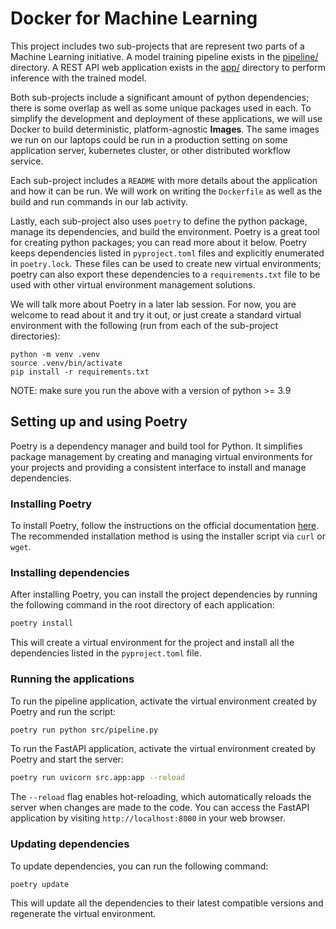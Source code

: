 # Docker for Machine Learning

This project includes two sub-projects that are represent two parts of a Machine Learning initiative. A model training pipeline exists in the [pipeline/](./pipeline/) directory. A REST API web application exists in the [app/](./app/) directory to perform inference with the trained model.

Both sub-projects include a significant amount of python dependencies; there is some overlap as well as some unique packages used in each. To simplify the development and deployment of these applications, we will use Docker to build deterministic, platform-agnostic **Images**. The same images we run on our laptops could be run in a production setting on some application server, kubernetes cluster, or other distributed workflow service.

Each sub-project includes a `README` with more details about the application and how it can be run. We will work on writing the `Dockerfile` as well as the build and run commands in our lab activity.

Lastly, each sub-project also uses `poetry` to define the python package, manage its dependencies, and build the environment. Poetry is a great tool for creating python packages; you can read more about it below. Poetry keeps dependencies listed in `pyproject.toml` files and explicitly enumerated in `poetry.lock`. These files can be used to create new virtual environments; poetry can also export these dependencies to a `requirements.txt` file to be used with other virtual environment management solutions.

We will talk more about Poetry in a later lab session. For now, you are welcome to read about it and try it out, or just create a standard virtual environment with the following (run from each of the sub-project directories):

```shell
python -m venv .venv
source .venv/bin/activate
pip install -r requirements.txt
```

NOTE: make sure you run the above with a version of python >= 3.9

## Setting up and using Poetry

Poetry is a dependency manager and build tool for Python. It simplifies package management by creating and managing virtual environments for your projects and providing a consistent interface to install and manage dependencies.

### Installing Poetry

To install Poetry, follow the instructions on the official documentation [here](https://python-poetry.org/docs/#installation). The recommended installation method is using the installer script via `curl` or `wget`.

### Installing dependencies

After installing Poetry, you can install the project dependencies by running the following command in the root directory of each application:

```sh
poetry install
```

This will create a virtual environment for the project and install all the dependencies listed in the `pyproject.toml` file.

### Running the applications

To run the pipeline application, activate the virtual environment created by Poetry and run the script:

```sh
poetry run python src/pipeline.py
```

To run the FastAPI application, activate the virtual environment created by Poetry and start the server:

```sh
poetry run uvicorn src.app:app --reload
```

The `--reload` flag enables hot-reloading, which automatically reloads the server when changes are made to the code. You can access the FastAPI application by visiting `http://localhost:8000` in your web browser.

### Updating dependencies

To update dependencies, you can run the following command:

```sh
poetry update
```

This will update all the dependencies to their latest compatible versions and regenerate the virtual environment.

